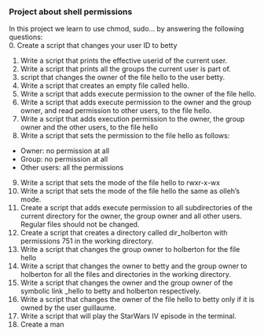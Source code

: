 ### Project about shell permissions  

In this project we learn to use chmod, sudo... by answering the following questions:   
0. Create a script that changes your user ID to betty  
1. Write a script that prints the effective userid of the current user.  
2. Write a script that prints all the groups the current user is part of.  
3. script that changes the owner of the file hello to the user betty.  
4. Write a script that creates an empty file called hello.  
5. Write a script that adds execute permission to the owner of the file hello.  
6. Write a script that adds execute permission to the owner and the group owner, and read permission to other users, to the file hello.  
7. Write a script that adds execution permission to the owner, the group owner and the other users, to the file hello  
8. Write a script that sets the permission to the file hello as follows:
* Owner: no permission at all  
* Group: no permission at all  
* Other users: all the permissions  
9. Write a script that sets the mode of the file hello to rwxr-x-wx  
10. Write a script that sets the mode of the file hello the same as olleh’s mode.  
11. Create a script that adds execute permission to all subdirectories of the current directory for the owner, the group owner and all other users. Regular files should not be changed.  
12. Create a script that creates a directory called dir_holberton with permissions 751 in the working directory.  
13. Write a script that changes the group owner to holberton for the file hello  
14. Write a script that changes the owner to betty and the group owner to holberton for all the files and directories in the working directory.  
15. Write a script that changes the owner and the group owner of the symbolic link _hello to betty and holberton respectively.  
16. Write a script that changes the owner of the file hello to betty only if it is owned by the user guillaume.  
17. Write a script that will play the StarWars IV episode in the terminal.  
18. Create a man 

